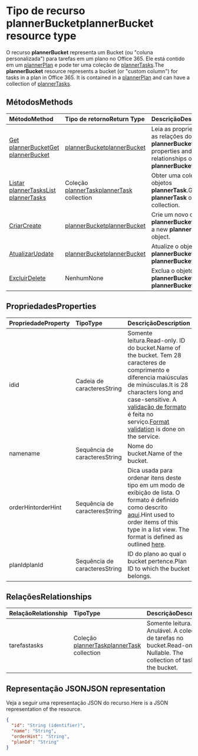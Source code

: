# <a name="plannerbucket-resource-type"></a><span data-ttu-id="81076-101">Tipo de recurso plannerBucket</span><span class="sxs-lookup"><span data-stu-id="81076-101">plannerBucket resource type</span></span>

<span data-ttu-id="81076-p101">O recurso **plannerBucket** representa um Bucket (ou "coluna personalizada") para tarefas em um plano no Office 365. Ele está contido em um [plannerPlan](plannerPlan.md) e pode ter uma coleção de [plannerTasks](plannerTask.md).</span><span class="sxs-lookup"><span data-stu-id="81076-p101">The **plannerBucket** resource represents a bucket (or "custom column") for tasks in a plan in Office 365. It is contained in a [plannerPlan](plannerPlan.md) and can have a collection of [plannerTasks](plannerTask.md).</span></span>



## <a name="methods"></a><span data-ttu-id="81076-104">Métodos</span><span class="sxs-lookup"><span data-stu-id="81076-104">Methods</span></span>

| <span data-ttu-id="81076-105">Método</span><span class="sxs-lookup"><span data-stu-id="81076-105">Method</span></span>           | <span data-ttu-id="81076-106">Tipo de retorno</span><span class="sxs-lookup"><span data-stu-id="81076-106">Return Type</span></span>    |<span data-ttu-id="81076-107">Descrição</span><span class="sxs-lookup"><span data-stu-id="81076-107">Description</span></span>|
|:---------------|:--------|:----------|
|[<span data-ttu-id="81076-108">Get plannerBucket</span><span class="sxs-lookup"><span data-stu-id="81076-108">Get plannerBucket</span></span>](../api/plannerbucket_get.md) | [<span data-ttu-id="81076-109">plannerBucket</span><span class="sxs-lookup"><span data-stu-id="81076-109">plannerBucket</span></span>](plannerbucket.md) |<span data-ttu-id="81076-110">Leia as propriedades e as relações do objeto **plannerBucket**.</span><span class="sxs-lookup"><span data-stu-id="81076-110">Read properties and relationships of **plannerBucket** object.</span></span>|
|[<span data-ttu-id="81076-111">Listar plannerTasks</span><span class="sxs-lookup"><span data-stu-id="81076-111">List plannerTasks</span></span>](../api/plannerbucket_list_tasks.md) |<span data-ttu-id="81076-112">Coleção [plannerTask](plannertask.md)</span><span class="sxs-lookup"><span data-stu-id="81076-112">[plannerTask](plannertask.md) collection</span></span>| <span data-ttu-id="81076-113">Obter uma coleção de objetos **plannerTask**.</span><span class="sxs-lookup"><span data-stu-id="81076-113">Get a **plannerTask** object collection.</span></span>|
|[<span data-ttu-id="81076-114">Criar</span><span class="sxs-lookup"><span data-stu-id="81076-114">Create</span></span>](../api/planner_post_buckets.md) | [<span data-ttu-id="81076-115">plannerBucket</span><span class="sxs-lookup"><span data-stu-id="81076-115">plannerBucket</span></span>](plannerbucket.md)   | <span data-ttu-id="81076-116">Crie um novo objeto **plannerBucket**.</span><span class="sxs-lookup"><span data-stu-id="81076-116">Create a new **plannerBucket** object.</span></span> |
|[<span data-ttu-id="81076-117">Atualizar</span><span class="sxs-lookup"><span data-stu-id="81076-117">Update</span></span>](../api/plannerbucket_update.md) | [<span data-ttu-id="81076-118">plannerBucket</span><span class="sxs-lookup"><span data-stu-id="81076-118">plannerBucket</span></span>](plannerbucket.md)   |<span data-ttu-id="81076-119">Atualize o objeto **plannerBucket**.</span><span class="sxs-lookup"><span data-stu-id="81076-119">Update **plannerBucket** object.</span></span> |
|[<span data-ttu-id="81076-120">Excluir</span><span class="sxs-lookup"><span data-stu-id="81076-120">Delete</span></span>](../api/plannerbucket_delete.md) | <span data-ttu-id="81076-121">Nenhum</span><span class="sxs-lookup"><span data-stu-id="81076-121">None</span></span> |<span data-ttu-id="81076-122">Exclua o objeto **plannerBucket**.</span><span class="sxs-lookup"><span data-stu-id="81076-122">Delete **plannerBucket** object.</span></span> |

## <a name="properties"></a><span data-ttu-id="81076-123">Propriedades</span><span class="sxs-lookup"><span data-stu-id="81076-123">Properties</span></span>
| <span data-ttu-id="81076-124">Propriedade</span><span class="sxs-lookup"><span data-stu-id="81076-124">Property</span></span>     | <span data-ttu-id="81076-125">Tipo</span><span class="sxs-lookup"><span data-stu-id="81076-125">Type</span></span>   |<span data-ttu-id="81076-126">Descrição</span><span class="sxs-lookup"><span data-stu-id="81076-126">Description</span></span>|
|:---------------|:--------|:----------|
|<span data-ttu-id="81076-127">id</span><span class="sxs-lookup"><span data-stu-id="81076-127">id</span></span>|<span data-ttu-id="81076-128">Cadeia de caracteres</span><span class="sxs-lookup"><span data-stu-id="81076-128">String</span></span>| <span data-ttu-id="81076-129">Somente leitura.</span><span class="sxs-lookup"><span data-stu-id="81076-129">Read-only.</span></span> <span data-ttu-id="81076-130">ID do bucket.</span><span class="sxs-lookup"><span data-stu-id="81076-130">Name of the bucket.</span></span> <span data-ttu-id="81076-131">Tem 28 caracteres de comprimento e diferencia maiúsculas de minúsculas.</span><span class="sxs-lookup"><span data-stu-id="81076-131">It is 28 characters long and case-sensitive.</span></span> <span data-ttu-id="81076-132">A [validação de formato](planner_identifiers_disclaimer.md) é feita no serviço.</span><span class="sxs-lookup"><span data-stu-id="81076-132">[Format validation](planner_identifiers_disclaimer.md) is done on the service.</span></span>|
|<span data-ttu-id="81076-133">name</span><span class="sxs-lookup"><span data-stu-id="81076-133">name</span></span>|<span data-ttu-id="81076-134">Sequência de caracteres</span><span class="sxs-lookup"><span data-stu-id="81076-134">String</span></span>|<span data-ttu-id="81076-135">Nome do bucket.</span><span class="sxs-lookup"><span data-stu-id="81076-135">Name of the bucket.</span></span>|
|<span data-ttu-id="81076-136">orderHint</span><span class="sxs-lookup"><span data-stu-id="81076-136">orderHint</span></span>|<span data-ttu-id="81076-137">Sequência de caracteres</span><span class="sxs-lookup"><span data-stu-id="81076-137">String</span></span>|<span data-ttu-id="81076-p103">Dica usada para ordenar itens deste tipo em um modo de exibição de lista. O formato é definido como descrito [aqui](planner_order_hint_format.md).</span><span class="sxs-lookup"><span data-stu-id="81076-p103">Hint used to order items of this type in a list view. The format is defined as outlined [here](planner_order_hint_format.md).</span></span>|
|<span data-ttu-id="81076-140">planId</span><span class="sxs-lookup"><span data-stu-id="81076-140">planId</span></span>|<span data-ttu-id="81076-141">Sequência de caracteres</span><span class="sxs-lookup"><span data-stu-id="81076-141">String</span></span>|<span data-ttu-id="81076-142">ID do plano ao qual o bucket pertence.</span><span class="sxs-lookup"><span data-stu-id="81076-142">Plan ID to which the bucket belongs.</span></span>|

## <a name="relationships"></a><span data-ttu-id="81076-143">Relações</span><span class="sxs-lookup"><span data-stu-id="81076-143">Relationships</span></span>
| <span data-ttu-id="81076-144">Relação</span><span class="sxs-lookup"><span data-stu-id="81076-144">Relationship</span></span> | <span data-ttu-id="81076-145">Tipo</span><span class="sxs-lookup"><span data-stu-id="81076-145">Type</span></span>   |<span data-ttu-id="81076-146">Descrição</span><span class="sxs-lookup"><span data-stu-id="81076-146">Description</span></span>|
|:---------------|:--------|:----------|
|<span data-ttu-id="81076-147">tarefas</span><span class="sxs-lookup"><span data-stu-id="81076-147">tasks</span></span>|<span data-ttu-id="81076-148">Coleção [plannerTask](plannertask.md)</span><span class="sxs-lookup"><span data-stu-id="81076-148">[plannerTask](plannertask.md) collection</span></span>| <span data-ttu-id="81076-p104">Somente leitura. Anulável. A coleção de tarefas no bucket.</span><span class="sxs-lookup"><span data-stu-id="81076-p104">Read-only. Nullable. The collection of tasks in the bucket.</span></span>|

## <a name="json-representation"></a><span data-ttu-id="81076-152">Representação JSON</span><span class="sxs-lookup"><span data-stu-id="81076-152">JSON representation</span></span>
<span data-ttu-id="81076-153">Veja a seguir uma representação JSON do recurso.</span><span class="sxs-lookup"><span data-stu-id="81076-153">Here is a JSON representation of the resource.</span></span>

<!-- {
  "blockType": "resource",
  "baseType": "microsoft.graph.entity",
  "optionalProperties": [

  ],
  "@odata.type": "microsoft.graph.plannerBucket"
}-->

```json
{
  "id": "String (identifier)",
  "name": "String",
  "orderHint": "String",
  "planId": "String"
}

```

<!-- uuid: 8fcb5dbc-d5aa-4681-8e31-b001d5168d79
2015-10-25 14:57:30 UTC -->
<!-- {
  "type": "#page.annotation",
  "description": "plannerBucket resource",
  "keywords": "",
  "section": "documentation",
  "tocPath": ""
}-->